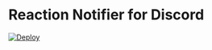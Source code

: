 # Reaction Notifier for Discord

[![Deploy](https://www.herokucdn.com/deploy/button.svg)](https://heroku.com/deploy)
